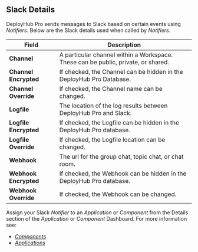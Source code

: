 
## Slack Details

DeployHub Pro sends messages to Slack based on certain events using _Notifiers_. Below are the Slack details used when called by _Notifiers_. 

| Field                 | Description                                                                       |
|-----------------------|-----------------------------------------------------------------------------------|
| **Channel**           | A particular channel within a Workspace. These can be public, private, or shared. |
| **Channel Encrypted** | If checked, the Channel can be hidden in the DeployHub Pro Database.                  |
| **Channel Override**  | If checked, the Channel name can be changed.                                      |
| **Logfile**           | The location of the log results between DeployHub Pro and Slack.                      |
| **Logfile Encrypted** | If checked, the Logfile can be hidden in the DeployHub Pro database.                  |
| **Logfile Override**  | If checked, the Logfile location can be changed.                                  |
| **Webhook**           | The url for the group chat, topic chat, or chat room.                             |
| **Webhook Encrypted** | If checked, the Webhook can be hidden in the DeployHub Pro database.                  |
| **Webhook Override**  | If checked, the Webhook can be changed.                                           |

Assign your Slack _Notifier_ to an _Application_ or _Component_ from the Details section of the _Application_ or _Component_ Dashboard. For more information see:

- [ _Components_](/userguide/2-define-components/)
- [ _Applications_](/userguide/2-defining-applications/)
